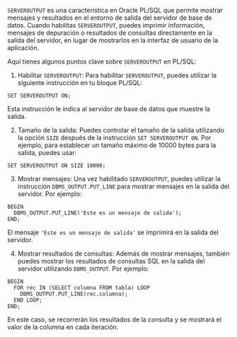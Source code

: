 `SERVEROUTPUT` es una característica en Oracle PL/SQL que permite mostrar mensajes y resultados en el entorno de salida del servidor de base de datos. Cuando habilitas `SERVEROUTPUT`, puedes imprimir información, mensajes de depuración o resultados de consultas directamente en la salida del servidor, en lugar de mostrarlos en la interfaz de usuario de la aplicación.

Aquí tienes algunos puntos clave sobre `SERVEROUTPUT` en PL/SQL:

1. Habilitar `SERVEROUTPUT`: Para habilitar `SERVEROUTPUT`, puedes utilizar la siguiente instrucción en tu bloque PL/SQL:

```
SET SERVEROUTPUT ON;
```

Esta instrucción le indica al servidor de base de datos que muestre la salida.

2. Tamaño de la salida: Puedes controlar el tamaño de la salida utilizando la opción `SIZE` después de la instrucción `SET SERVEROUTPUT ON`. Por ejemplo, para establecer un tamaño máximo de 10000 bytes para la salida, puedes usar:

```
SET SERVEROUTPUT ON SIZE 10000;
```

3. Mostrar mensajes: Una vez habilitado `SERVEROUTPUT`, puedes utilizar la instrucción `DBMS_OUTPUT.PUT_LINE` para mostrar mensajes en la salida del servidor. Por ejemplo:

```
BEGIN
  DBMS_OUTPUT.PUT_LINE('Este es un mensaje de salida');
END;
```

El mensaje `'Este es un mensaje de salida'` se imprimirá en la salida del servidor.

4. Mostrar resultados de consultas: Además de mostrar mensajes, también puedes mostrar los resultados de consultas SQL en la salida del servidor utilizando `DBMS_OUTPUT`. Por ejemplo:

```
BEGIN
  FOR rec IN (SELECT columna FROM tabla) LOOP
    DBMS_OUTPUT.PUT_LINE(rec.columna);
  END LOOP;
END;
```

En este caso, se recorrerán los resultados de la consulta y se mostrará el valor de la columna en cada iteración.